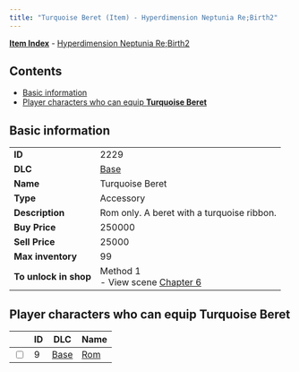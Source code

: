 ```yaml
---
title: "Turquoise Beret (Item) - Hyperdimension Neptunia Re;Birth2"
---
```


[**Item Index**](/neptunia/rb2/item/index.html) - [Hyperdimension Neptunia Re;Birth2](/neptunia/rb2)

## Contents

- [Basic information](#basic-information)
- [Player characters who can equip **Turquoise Beret**](#player-characters-who-can-equip-turquoise-beret)

## Basic information

|   |   |
| -- | -- |
| **ID** | 2229 |
| **DLC** | [Base](/neptunia/rb2/dlc/0-base.html) |
| **Name** | Turquoise Beret |
| **Type** | Accessory |
| **Description** | Rom only. A beret with a turquoise ribbon. |
| **Buy Price** | 250000 |
| **Sell Price** | 25000 |
| **Max inventory** | 99 |
| **To unlock in shop** | Method 1<br />- View scene [Chapter 6](/neptunia/rb2/scene/0-401-chapter-6.html) |

## Player characters who can equip **Turquoise Beret**

|    | ID | DLC | Name |
| -- | -- | --- | ---- |
| <input type="checkbox" id="rb2-player-0-9" class="trackbox" /> | 9 | [Base](/neptunia/rb2/dlc/0-base.html) | [Rom](/neptunia/rb2/player/0-9-rom.html) |